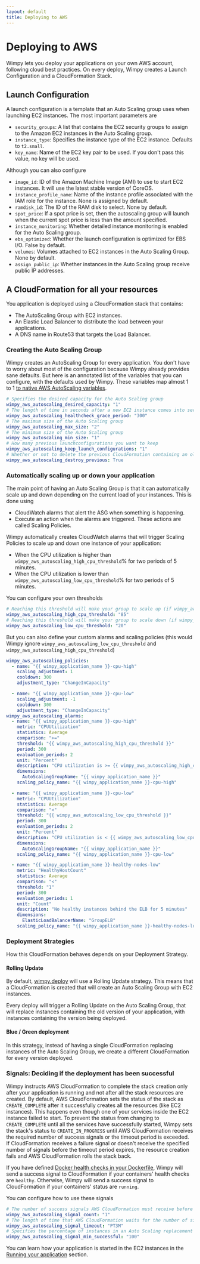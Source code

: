 ```yaml
---
layout: default
title: Deploying to AWS
---
```


# Deploying to AWS
Wimpy lets you deploy your applications on your own AWS account, following cloud best practices.
On every deploy, Wimpy creates a Launch Configuration and a CloudFormation Stack.

## Launch Configuration
A launch configuration is a template that an Auto Scaling group uses when launching EC2 instances.
The most important parameters are
- `security_groups`: A list that contains the EC2 security groups to assign to the Amazon EC2 instances in the Auto Scaling group.
- `instance_type`: Specifies the instance type of the EC2 instance. Defaults to `t2.small`.
- `key_name`: Name of the EC2 key pair to be used. If you don't pass this value, no key will be used.

Although you can also configure
- `image_id`: ID of the Amazon Machine Image (AMI) to use to start EC2 instances. It will use the latest stable version of CoreOS.
- `instance_profile_name`: Name of the instance profile associated with the IAM role for the instance. None is assigned by default.
- `ramdisk_id`: The ID of the RAM disk to select. None by default.
- `spot_price`: If a spot price is set, then the autoscaling group will launch when the current spot price is less than the amount specified.
- `instance_monitoring`: Whether detailed instance monitoring is enabled for the Auto Scaling group.
- `ebs_optimized`: Whether the launch configuration is optimized for EBS I/O. False by default.
- `volumes`: Volumes attached to EC2 instances in the Auto Scaling Group. None by default.
- `assign_public_ip`: Whether instances in the Auto Scaling group receive public IP addresses.


## A CloudFormation for all your resources
You application is deployed using a CloudFormation stack that contains:
- The AutoScaling Group with EC2 instances.
- An Elastic Load Balancer to distribute the load between your applications.
- A DNS name in Route53 that targets the Load Balancer.

### Creating the Auto Scaling Group
Wimpy creates an AutoScaling Group for every application. You don't have to worry about most of the configuration because Wimpy already provides sane defaults.
But here is an annotated list of the variables that you can configure, with the defaults used by Wimpy.
These variables map almost 1 to 1 [to native AWS AutoScaling variables](https://docs.aws.amazon.com/AWSCloudFormation/latest/UserGuide/aws-properties-as-group.html).

```yaml
# Specifies the desired capacity for the Auto Scaling group
wimpy_aws_autoscaling_desired_capacity: "1"
# The length of time in seconds after a new EC2 instance comes into service that Auto Scaling starts checking its health
wimpy_aws_autoscaling_healthcheck_grace_period: "300"
# The maximum size of the Auto Scaling group
wimpy_aws_autoscaling_max_size: "2"
# The minimum size of the Auto Scaling group
wimpy_aws_autoscaling_min_size: "1"
# How many previous launchconfigurations you want to keep
wimpy_aws_autoscaling_keep_launch_configurations: "1"
# Whether or not to delete the previous CloudFormation containing an older version of your application
wimpy_aws_autoscaling_destroy_previous: True
```

### Automatically scaling up or down your application
The main point of having an Auto Scaling Group is that it can automatically scale up and down depending on the current load of your instances.
This is done using
- CloudWatch alarms that alert the ASG when something is happening.
- Execute an action when the alarms are triggered. These actions are called Scaling Policies.

Wimpy automatically creates CloudWatch alarms that will trigger Scaling Policies to scale up and down one instance of your application:
- When the CPU utilization is higher than `wimpy_aws_autoscaling_high_cpu_threshold`% for two periods of 5 minutes.
- When the CPU utilization is lower than `wimpy_aws_autoscaling_low_cpu_threshold`% for two periods of 5 minutes.

You can configure your own thresholds

```yaml
# Reaching this threshold will make your group to scale up (if wimpy_aws_autoscaling_max_size not reached yet)
wimpy_aws_autoscaling_high_cpu_threshold: "85"
# Reaching this threshold will make your group to scale down (if wimpy_aws_autoscaling_min_size not reached yet)
wimpy_aws_autoscaling_low_cpu_threshold: "20"
```

But you can also define your custom alarms and scaling policies (this would Wimpy ignore `wimpy_aws_autoscaling_low_cpu_threshold` and `wimpy_aws_autoscaling_high_cpu_threshold`)

```yaml
wimpy_aws_autoscaling_policies:
  - name: "{{ wimpy_application_name }}-cpu-high"
    scaling_adjustment: 1
    cooldown: 300
    adjustment_type: "ChangeInCapacity"

  - name: "{{ wimpy_application_name }}-cpu-low"
    scaling_adjustment: -1
    cooldown: 300
    adjustment_type: "ChangeInCapacity"
wimpy_aws_autoscaling_alarms:
  - name: "{{ wimpy_application_name }}-cpu-high"
    metric: "CPUUtilization"
    statistics: Average
    comparison: ">="
    threshold: "{{ wimpy_aws_autoscaling_high_cpu_threshold }}"
    period: 300
    evaluation_periods: 2
    unit: "Percent"
    description: "CPU utilization is >= {{ wimpy_aws_autoscaling_high_cpu_threshold }}% for two periods of 5 minutes."
    dimensions:
      AutoScalingGroupName: "{{ wimpy_application_name }}"
    scaling_policy_name: "{{ wimpy_application_name }}-cpu-high"

  - name: "{{ wimpy_application_name }}-cpu-low"
    metric: "CPUUtilization"
    statistics: Average
    comparison: "<"
    threshold: "{{ wimpy_aws_autoscaling_low_cpu_threshold }}"
    period: 300
    evaluation_periods: 2
    unit: "Percent"
    description: "CPU utilization is < {{ wimpy_aws_autoscaling_low_cpu_threshold }}% for two periods of 5 minutes"
    dimensions:
      AutoScalingGroupName: "{{ wimpy_application_name }}"
    scaling_policy_name: "{{ wimpy_application_name }}-cpu-low"

  - name: "{{ wimpy_application_name }}-healthy-nodes-low"
    metric: "HealthyHostCount"
    statistics: Average
    comparison: "<"
    threshold: "1"
    period: 300
    evaluation_periods: 1
    unit: "Count"
    description: "No healthy instances behind the ELB for 5 minutes"
    dimensions:
      ElasticLoadBalancerName: "GroupELB"
    scaling_policy_name: "{{ wimpy_application_name }}-healthy-nodes-low"
```

### Deployment Strategies
How this CloudFormation behaves depends on your Deployment Strategy.

#### Rolling Update
By default, [wimpy.deploy](https://github.com/wimpy/wimpy.deploy) will use a Rolling Update strategy.
This means that a CloudFormation is created that will create an Auto Scaling Group with EC2 instances.

Every deploy will trigger a Rolling Update on the Auto Scaling Group, that will replace instances containing the old version of your application, with instances containing the version being deployed.
#### Blue / Green deployment
In this strategy, instead of having a single CloudFormation replacing instances of the Auto Scaling Group, we create a different CloudFormation for every version deployed.


### Signals: Deciding if the deployment has been successful
Wimpy instructs AWS CloudFormation to complete the stack creation only after your application is running and not after all the stack resources are created.
By default, AWS CloudFormation sets the status of the stack as `CREATE_COMPLETE` after it successfully creates all the resources (like EC2 instances).
This happens even though one of your services inside the EC2 instance failed to start.
To prevent the status from changing to `CREATE_COMPLETE` until all the services have successfully started, Wimpy sets the stack's status to `CREATE_IN_PROGRESS` until AWS CloudFormation receives the required number of success signals or the timeout period is exceeded.
If CloudFormation receives a failure signal or doesn't receive the specified number of signals before the timeout period expires, the resource creation fails and AWS CloudFormation rolls the stack back. 

If you have defined [Docker health checks in your Dockerfile](https://docs.docker.com/engine/reference/builder/#healthcheck), Wimpy will send a success signal to CloudFormation if your containers' health checks are `healthy`.
Otherwise, Wimpy will send a success signal to CloudFormation if your containers' status are `running`.

You can configure how to use these signals

```yaml
# The number of success signals AWS CloudFormation must receive before it sets the resource status as CREATE_COMPLETE
wimpy_aws_autoscaling_signal_count: "1"
# The length of time that AWS CloudFormation waits for the number of signals that was specified in the Count property
wimpy_aws_autoscaling_signal_timeout: "PT3M"
# Specifies the percentage of instances in an Auto Scaling replacement update that must signal success for the update to succeed
wimpy_aws_autoscaling_signal_min_successful: "100"
```

You can learn how your application is started in the EC2 instances in the [Running your application](running.md) section.
